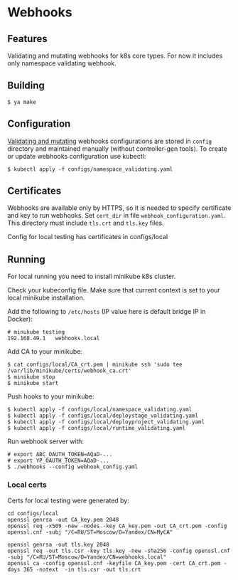Webhooks
========

Features
--------

Validating and mutating webhooks for k8s core types. For now it includes only namespace validating webhook.

Building
--------

    $ ya make

Configuration
-------------

[Validating and mutating](https://kubernetes.io/docs/reference/access-authn-authz/extensible-admission-controllers/#configure-admission-webhooks-on-the-fly) webhooks configurations are stored in `config` directory
and maintained manually (without controller-gen tools). To create or update webhooks configuration use kubectl:

    $ kubectl apply -f configs/namespace_validating.yaml

Certificates
------------

Webhooks are available only by HTTPS, so it is needed to specify certificate and key to run webhooks.
Set `cert_dir` in file `webhook_configuration.yaml`. This directory must include `tls.crt` and `tls.key` files.

Config for local testing has certificates in configs/local

Running
-------

For local running you need to install minikube k8s cluster.

Check your kubeconfig file. Make sure that current context is set to your local minikube installation.

Add the following to `/etc/hosts` (IP value here is default bridge IP in Docker):

    # minukube testing
    192.168.49.1   webhooks.local

Add CA to your minikube:

    $ cat configs/local/CA_crt.pem | minikube ssh 'sudo tee /var/lib/minikube/certs/webhook_ca.crt'
    $ minikube stop
    $ minikube start

Push hooks to your minikube:

    $ kubectl apply -f configs/local/namespace_validating.yaml
    $ kubectl apply -f configs/local/deploystage_validating.yaml
    $ kubectl apply -f configs/local/deployproject_validating.yaml
    $ kubectl apply -f configs/local/runtime_validating.yaml

Run webhook server with:

    # export ABC_OAUTH_TOKEN=AQaD-...
    # export YP_OAUTH_TOKEN=AQaD-...
    $ ./webhooks --config webhook_config.yaml

### Local certs

Certs for local testing were generated by:

    cd configs/local
    openssl genrsa -out CA_key.pem 2048
    openssl req -x509 -new -nodes -key CA_key.pem -out CA_crt.pem -config openssl.cnf -subj "/C=RU/ST=Moscow/O=Yandex/CN=MyCA"

    openssl genrsa -out tls.key 2048
    openssl req -out tls.csr -key tls.key -new -sha256 -config openssl.cnf -subj "/C=RU/ST=Moscow/O=Yandex/CN=webhooks.local"
    openssl ca -config openssl.cnf -keyfile CA_key.pem -cert CA_crt.pem -days 365 -notext  -in tls.csr -out tls.crt
